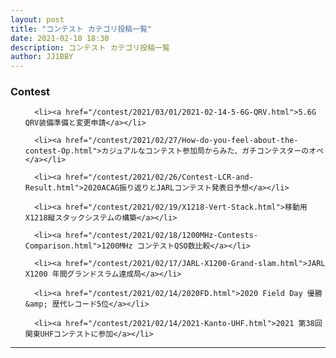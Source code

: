 ```yaml
---
layout: post
title: "コンテスト カテゴリ投稿一覧"
date: 2021-02-10 18:30
description: コンテスト カテゴリ投稿一覧
author: JJ1BBY
---
```

<h3>Contest</h3>
<ul>
    
      <li><a href="/contest/2021/03/01/2021-02-14-5-6G-QRV.html">5.6G QRV装備準備と変更申請</a></li>
    
      <li><a href="/contest/2021/02/27/How-do-you-feel-about-the-contest-Op.html">カジュアルなコンテスト参加局からみた、ガチコンテスターのオペ</a></li>
    
      <li><a href="/contest/2021/02/26/Contest-LCR-and-Result.html">2020ACAG振り返りとJARLコンテスト発表日予想</a></li>
    
      <li><a href="/contest/2021/02/19/X1218-Vert-Stack.html">移動用X1218縦スタックシステムの構築</a></li>
    
      <li><a href="/contest/2021/02/18/1200MHz-Contests-Comparison.html">1200MHz コンテストQSO数比較</a></li>
    
      <li><a href="/contest/2021/02/17/JARL-X1200-Grand-slam.html">JARL X1200 年間グランドスラム達成局</a></li>
    
      <li><a href="/contest/2021/02/14/2020FD.html">2020 Field Day 優勝 &amp; 歴代レコード5位</a></li>
    
      <li><a href="/contest/2021/02/14/2021-Kanto-UHF.html">2021 第38回関東UHFコンテストに参加</a></li>
     
    
  </ul>
<hr />
